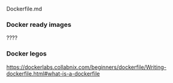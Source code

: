 Dockerfile.md 


### Docker ready images 

????



### Docker legos
https://dockerlabs.collabnix.com/beginners/dockerfile/Writing-dockerfile.html#what-is-a-dockerfile


